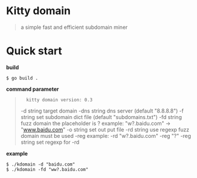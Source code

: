 # Kitty domain

> a simple fast and efficient subdomain miner  


# Quick start

**build** 
```golang
$ go build .
```

**command parameter** 
> 		kitty domain version: 0.3
> 
>   -d string
>     	target domain
>   -dns string
>     	dns server (default "8.8.8.8")
>   -f string
>     	set subdomain dict file (default "subdomains.txt")
>   -fd string
>     	fuzz domain the placeholder is ? example: "w?.baidu.com" -> "www.baidu.com"
>   -o string
>     	set out put file
>   -rd string
>     	use regexp fuzz domain must be used -reg example: -rd "w?.baidu.com" -reg "\?"
>   -reg string
>     	set regexp for -rd  



**example**
```shell
$ ./kdomain -d "baidu.com"
$ ./kdomain -fd "ww?.baidu.com"
```
